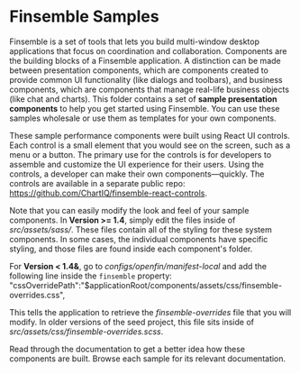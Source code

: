 #  Finsemble Samples

Finsemble is a set of tools that lets you build multi-window desktop applications that focus on coordination and collaboration. Components are the building blocks of a Finsemble application. A distinction can be made between presentation components, which are components created to provide common UI functionality (like dialogs and toolbars), and business components, which are components that manage real-life business objects (like chat and charts). This folder contains a set of **sample presentation components** to help you get started using Finsemble. You can use these samples wholesale or use them as templates for your own components. 

These sample performance components were built using React UI controls. Each control is a small element that you would see on the screen, such as a menu or a button. The primary use for the controls is for developers to assemble and customize the UI experience for their users. Using the controls, a developer can make their own components&mdash;quickly. The controls are available in a separate public repo: https://github.com/ChartIQ/finsemble-react-controls. 

Note that you can easily modify the look and feel of your sample components. In **Version >= 1.4**, simply edit the files inside of *src/assets/sass/*. These files contain all of the styling for these system components. In some cases, the individual components have specific styling, and those files are found inside each component's folder.

For **Version < 1.4&**, go to *configs/openfin/manifest-local* and add the following line inside the `finsemble` property:
"cssOverridePath":"$applicationRoot/components/assets/css/finsemble-overrides.css",

This tells the application to retrieve the *finsemble-overrides* file that you will modify. In older versions of the seed project, this file sits inside of *src/assets/css/finsemble-overrides.scss*. 

Read through the documentation to get a better idea how these components are built. Browse each sample for its relevant documentation. 
